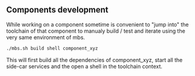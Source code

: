 ## Components development

While working on a component sometime is convenient to "jump into" the toolchain of that component to manualy build / test and iterate using the very same environment of mbs.

```sh
./mbs.sh build shell component_xyz
```

This will first build all the dependencies of component_xyz, start all the side-car services and the open a shell in the toolchain context.
